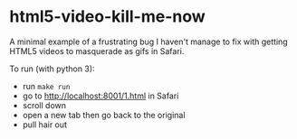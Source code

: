 html5-video-kill-me-now
=======================
A minimal example of a frustrating bug I haven't manage to fix with getting
HTML5 videos to masquerade as gifs in Safari.

To run (with python 3):
- run `make run`
- go to [http://localhost:8001/1.html](http://localhost:8001/1.html) in Safari
- scroll down
- open a new tab then go back to the original
- pull hair out
